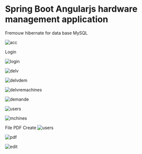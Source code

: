 # Spring Boot Angularjs hardware management application

Fremouw hibernate for data base MySQL 

![acc](https://user-images.githubusercontent.com/12301763/31772921-f5fe167e-b4d8-11e7-8e78-1882385eaf29.PNG)

Login


![login](https://user-images.githubusercontent.com/12301763/31773825-e628e938-b4db-11e7-927d-d7b9a36e3c37.PNG)


![delv](https://user-images.githubusercontent.com/12301763/31773873-00eb0c06-b4dc-11e7-90b4-1cb3ed7fa0bc.PNG)

![delvdem](https://user-images.githubusercontent.com/12301763/31773884-0c05135c-b4dc-11e7-979d-0086147d9951.PNG)

![delvremachines](https://user-images.githubusercontent.com/12301763/31773893-10840c4e-b4dc-11e7-95fe-9a5ac44d4062.PNG)

![demande](https://user-images.githubusercontent.com/12301763/31773900-1235c96a-b4dc-11e7-874f-911017df926e.PNG)

![users](https://user-images.githubusercontent.com/12301763/31773906-169ef0f8-b4dc-11e7-83c1-a40b558899d9.PNG)

![mchines](https://user-images.githubusercontent.com/12301763/31773911-1a2755bc-b4dc-11e7-8eb6-d8861e8c5703.PNG)


File PDF Create 
![users](https://user-images.githubusercontent.com/12301763/31773915-1cbd298c-b4dc-11e7-87ef-430ff6330335.PNG)



![pdf](https://user-images.githubusercontent.com/12301763/31773922-21ab90fa-b4dc-11e7-909f-619697ed9bd4.PNG)


![edit](https://user-images.githubusercontent.com/12301763/31773964-43425b5e-b4dc-11e7-8dd7-79c055c25b67.PNG)
